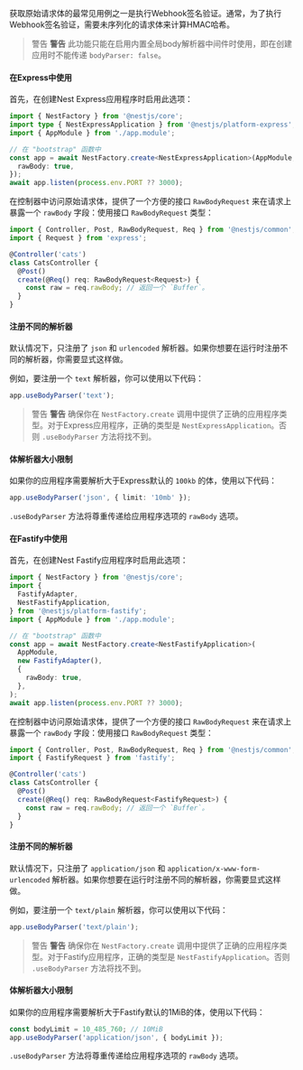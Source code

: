 获取原始请求体的最常见用例之一是执行Webhook签名验证。通常，为了执行Webhook签名验证，需要未序列化的请求体来计算HMAC哈希。

> 警告 **警告** 此功能只能在启用内置全局body解析器中间件时使用，即在创建应用时不能传递 `bodyParser: false`。

#### 在Express中使用

首先，在创建Nest Express应用程序时启用此选项：

```typescript
import { NestFactory } from '@nestjs/core';
import type { NestExpressApplication } from '@nestjs/platform-express';
import { AppModule } from './app.module';

// 在 "bootstrap" 函数中
const app = await NestFactory.create<NestExpressApplication>(AppModule, {
  rawBody: true,
});
await app.listen(process.env.PORT ?? 3000);
```

在控制器中访问原始请求体，提供了一个方便的接口 `RawBodyRequest` 来在请求上暴露一个 `rawBody` 字段：使用接口 `RawBodyRequest` 类型：

```typescript
import { Controller, Post, RawBodyRequest, Req } from '@nestjs/common';
import { Request } from 'express';

@Controller('cats')
class CatsController {
  @Post()
  create(@Req() req: RawBodyRequest<Request>) {
    const raw = req.rawBody; // 返回一个 `Buffer`。
  }
}
```

#### 注册不同的解析器

默认情况下，只注册了 `json` 和 `urlencoded` 解析器。如果你想要在运行时注册不同的解析器，你需要显式这样做。

例如，要注册一个 `text` 解析器，你可以使用以下代码：

```typescript
app.useBodyParser('text');
```

> 警告 **警告** 确保你在 `NestFactory.create` 调用中提供了正确的应用程序类型。对于Express应用程序，正确的类型是 `NestExpressApplication`。否则 `.useBodyParser` 方法将找不到。

#### 体解析器大小限制

如果你的应用程序需要解析大于Express默认的 `100kb` 的体，使用以下代码：

```typescript
app.useBodyParser('json', { limit: '10mb' });
```

`.useBodyParser` 方法将尊重传递给应用程序选项的 `rawBody` 选项。

#### 在Fastify中使用

首先，在创建Nest Fastify应用程序时启用此选项：

```typescript
import { NestFactory } from '@nestjs/core';
import {
  FastifyAdapter,
  NestFastifyApplication,
} from '@nestjs/platform-fastify';
import { AppModule } from './app.module';

// 在 "bootstrap" 函数中
const app = await NestFactory.create<NestFastifyApplication>(
  AppModule,
  new FastifyAdapter(),
  {
    rawBody: true,
  },
);
await app.listen(process.env.PORT ?? 3000);
```

在控制器中访问原始请求体，提供了一个方便的接口 `RawBodyRequest` 来在请求上暴露一个 `rawBody` 字段：使用接口 `RawBodyRequest` 类型：

```typescript
import { Controller, Post, RawBodyRequest, Req } from '@nestjs/common';
import { FastifyRequest } from 'fastify';

@Controller('cats')
class CatsController {
  @Post()
  create(@Req() req: RawBodyRequest<FastifyRequest>) {
    const raw = req.rawBody; // 返回一个 `Buffer`。
  }
}
```

#### 注册不同的解析器

默认情况下，只注册了 `application/json` 和 `application/x-www-form-urlencoded` 解析器。如果你想要在运行时注册不同的解析器，你需要显式这样做。

例如，要注册一个 `text/plain` 解析器，你可以使用以下代码：

```typescript
app.useBodyParser('text/plain');
```

> 警告 **警告** 确保你在 `NestFactory.create` 调用中提供了正确的应用程序类型。对于Fastify应用程序，正确的类型是 `NestFastifyApplication`。否则 `.useBodyParser` 方法将找不到。

#### 体解析器大小限制

如果你的应用程序需要解析大于Fastify默认的1MiB的体，使用以下代码：

```typescript
const bodyLimit = 10_485_760; // 10MiB
app.useBodyParser('application/json', { bodyLimit });
```

`.useBodyParser` 方法将尊重传递给应用程序选项的 `rawBody` 选项。